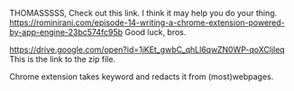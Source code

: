 THOMASSSSS,
Check out this link. I think it may help you do your thing.
https://rominirani.com/episode-14-writing-a-chrome-extension-powered-by-app-engine-23bc574fc95b
Good luck, bros.



https://drive.google.com/open?id=1jKEt_gwbC_qhLl6qwZN0WP-qoXCljleq
This is the link to the zip file.

Chrome extension takes keyword and redacts it from (most)webpages.
